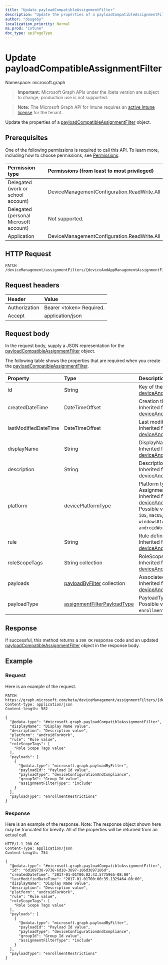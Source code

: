 ```yaml
---
title: "Update payloadCompatibleAssignmentFilter"
description: "Update the properties of a payloadCompatibleAssignmentFilter object."
author: "dougeby"
localization_priority: Normal
ms.prod: "intune"
doc_type: apiPageType
---
```


# Update payloadCompatibleAssignmentFilter

Namespace: microsoft.graph

> **Important:** Microsoft Graph APIs under the /beta version are subject to change; production use is not supported.

> **Note:** The Microsoft Graph API for Intune requires an [active Intune license](https://go.microsoft.com/fwlink/?linkid=839381) for the tenant.

Update the properties of a [payloadCompatibleAssignmentFilter](../resources/intune-policyset-payloadcompatibleassignmentfilter.md) object.

## Prerequisites
One of the following permissions is required to call this API. To learn more, including how to choose permissions, see [Permissions](/graph/permissions-reference).

|Permission type|Permissions (from least to most privileged)|
|:---|:---|
|Delegated (work or school account)|DeviceManagementConfiguration.ReadWrite.All|
|Delegated (personal Microsoft account)|Not supported.|
|Application|DeviceManagementConfiguration.ReadWrite.All|

## HTTP Request
<!-- {
  "blockType": "ignored"
}
-->
``` http
PATCH /deviceManagement/assignmentFilters/{deviceAndAppManagementAssignmentFilterId}
```

## Request headers
|Header|Value|
|:---|:---|
|Authorization|Bearer &lt;token&gt; Required.|
|Accept|application/json|

## Request body
In the request body, supply a JSON representation for the [payloadCompatibleAssignmentFilter](../resources/intune-policyset-payloadcompatibleassignmentfilter.md) object.

The following table shows the properties that are required when you create the [payloadCompatibleAssignmentFilter](../resources/intune-policyset-payloadcompatibleassignmentfilter.md).

|Property|Type|Description|
|:---|:---|:---|
|id|String|Key of the Assignment Filter. Inherited from [deviceAndAppManagementAssignmentFilter](../resources/intune-policyset-deviceandappmanagementassignmentfilter.md)|
|createdDateTime|DateTimeOffset|Creation time of the Assignment Filter. Inherited from [deviceAndAppManagementAssignmentFilter](../resources/intune-policyset-deviceandappmanagementassignmentfilter.md)|
|lastModifiedDateTime|DateTimeOffset|Last modified time of the Assignment Filter. Inherited from [deviceAndAppManagementAssignmentFilter](../resources/intune-policyset-deviceandappmanagementassignmentfilter.md)|
|displayName|String|DisplayName of the Assignment Filter. Inherited from [deviceAndAppManagementAssignmentFilter](../resources/intune-policyset-deviceandappmanagementassignmentfilter.md)|
|description|String|Description of the Assignment Filter. Inherited from [deviceAndAppManagementAssignmentFilter](../resources/intune-policyset-deviceandappmanagementassignmentfilter.md)|
|platform|[devicePlatformType](../resources/intune-policyset-deviceplatformtype.md)|Platform type of the devices on which the Assignment Filter will be applicable. Inherited from [deviceAndAppManagementAssignmentFilter](../resources/intune-policyset-deviceandappmanagementassignmentfilter.md). Possible values are: `android`, `androidForWork`, `iOS`, `macOS`, `windowsPhone81`, `windows81AndLater`, `windows10AndLater`, `androidWorkProfile`, `unknown`.|
|rule|String|Rule definition of the Assignment Filter. Inherited from [deviceAndAppManagementAssignmentFilter](../resources/intune-policyset-deviceandappmanagementassignmentfilter.md)|
|roleScopeTags|String collection|RoleScopeTags of the Assignment Filter. Inherited from [deviceAndAppManagementAssignmentFilter](../resources/intune-policyset-deviceandappmanagementassignmentfilter.md)|
|payloads|[payloadByFilter](../resources/intune-policyset-payloadbyfilter.md) collection|Associated assignments for a specific filter Inherited from [deviceAndAppManagementAssignmentFilter](../resources/intune-policyset-deviceandappmanagementassignmentfilter.md)|
|payloadType|[assignmentFilterPayloadType](../resources/intune-policyset-assignmentfilterpayloadtype.md)|PayloadType of the Assignment Filter. Possible values are: `notSet`, `enrollmentRestrictions`.|



## Response
If successful, this method returns a `200 OK` response code and an updated [payloadCompatibleAssignmentFilter](../resources/intune-policyset-payloadcompatibleassignmentfilter.md) object in the response body.

## Example

### Request
Here is an example of the request.
``` http
PATCH https://graph.microsoft.com/beta/deviceManagement/assignmentFilters/{deviceAndAppManagementAssignmentFilterId}
Content-type: application/json
Content-length: 582

{
  "@odata.type": "#microsoft.graph.payloadCompatibleAssignmentFilter",
  "displayName": "Display Name value",
  "description": "Description value",
  "platform": "androidForWork",
  "rule": "Rule value",
  "roleScopeTags": [
    "Role Scope Tags value"
  ],
  "payloads": [
    {
      "@odata.type": "microsoft.graph.payloadByFilter",
      "payloadId": "Payload Id value",
      "payloadType": "deviceConfigurationAndCompliance",
      "groupId": "Group Id value",
      "assignmentFilterType": "include"
    }
  ],
  "payloadType": "enrollmentRestrictions"
}
```

### Response
Here is an example of the response. Note: The response object shown here may be truncated for brevity. All of the properties will be returned from an actual call.
``` http
HTTP/1.1 200 OK
Content-Type: application/json
Content-Length: 754

{
  "@odata.type": "#microsoft.graph.payloadCompatibleAssignmentFilter",
  "id": "6d189738-9738-6d18-3897-186d3897186d",
  "createdDateTime": "2017-01-01T00:02:43.5775965-08:00",
  "lastModifiedDateTime": "2017-01-01T00:00:35.1329464-08:00",
  "displayName": "Display Name value",
  "description": "Description value",
  "platform": "androidForWork",
  "rule": "Rule value",
  "roleScopeTags": [
    "Role Scope Tags value"
  ],
  "payloads": [
    {
      "@odata.type": "microsoft.graph.payloadByFilter",
      "payloadId": "Payload Id value",
      "payloadType": "deviceConfigurationAndCompliance",
      "groupId": "Group Id value",
      "assignmentFilterType": "include"
    }
  ],
  "payloadType": "enrollmentRestrictions"
}
```





